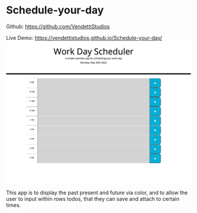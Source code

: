 # Schedule-your-day
Github: https://github.com/VendettiStudios

Live Demo: https://vendettistudios.github.io/Schedule-your-day/
![SS](assets/images/Day-Scheduler.png)

This app is to display the past present and future via color, and to allow the user to input within rows todos, that they can save and attach to certain times.
